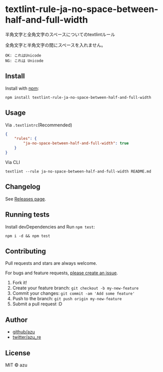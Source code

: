 # textlint-rule-ja-no-space-between-half-and-full-width

半角文字と全角文字のスペースについてのtextlintルール

全角文字と半角文字の間にスペースを入れません。

    OK: これはUnicode
    NG: これは Unicode

## Install

Install with [npm](https://www.npmjs.com/):

    npm install textlint-rule-ja-no-space-between-half-and-full-width

## Usage

Via `.textlintrc`(Recommended)

```json
{
    "rules": {
        "ja-no-space-between-half-and-full-width": true
    }
}
```

Via CLI

```
textlint --rule ja-no-space-between-half-and-full-width README.md
```


## Changelog

See [Releases page](https://github.com/textlint-ja/textlint-rule-spacing/releases).

## Running tests

Install devDependencies and Run `npm test`:

    npm i -d && npm test

## Contributing

Pull requests and stars are always welcome.

For bugs and feature requests, [please create an issue](https://github.com/textlint-ja/textlint-rule-spacing/issues).

1. Fork it!
2. Create your feature branch: `git checkout -b my-new-feature`
3. Commit your changes: `git commit -am 'Add some feature'`
4. Push to the branch: `git push origin my-new-feature`
5. Submit a pull request :D

## Author

- [github/azu](https://github.com/azu)
- [twitter/azu_re](https://twitter.com/azu_re)

## License

MIT © azu
